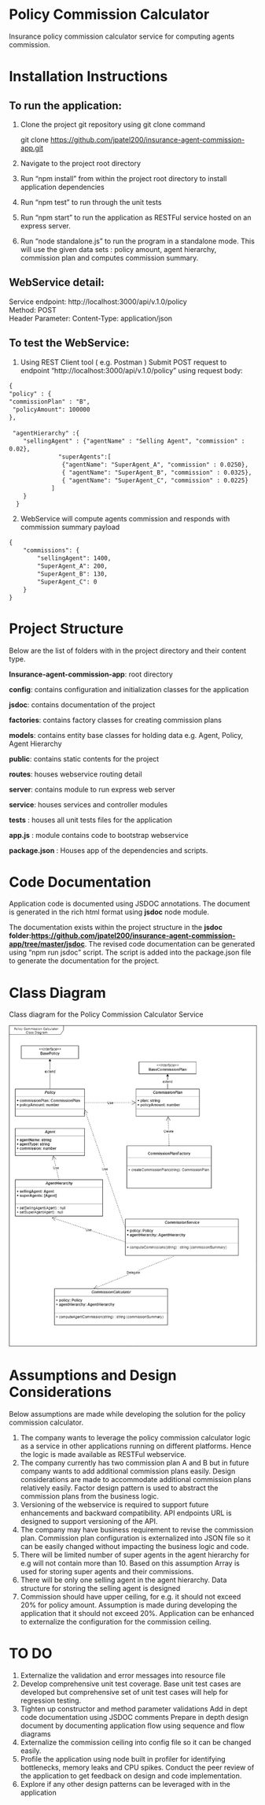 # Policy Commission Calculator
Insurance policy commission calculator service for computing agents commission.


# Installation Instructions
## To run the application:

1. Clone the project git repository using  git clone command

	git clone https://github.com/jpatel200/insurance-agent-commission-app.git
	
2. Navigate to the project root directory
3. Run “npm install” from within the project root directory to install application dependencies
4. Run “npm test” to run through the unit tests
5. Run “npm start” to run the application as RESTFul service hosted on an express server.
6. Run “node standalone.js” to run the program in a standalone mode. This will use the given data sets : policy amount, agent hierarchy, commission plan and computes commission summary.

## WebService detail:

Service endpoint: http://localhost:3000/api/v.1.0/policy  
Method: POST  
Header Parameter: Content-Type: application/json  

## To test the WebService:

1. Using REST Client tool ( e.g. Postman ) Submit POST request to endpoint “http://localhost:3000/api/v.1.0/policy” using request body:

```
{
"policy" : {
"commissionPlan" : "B",
 "policyAmount": 100000
},

 "agentHierarchy" :{
	"sellingAgent" : {"agentName" : "Selling Agent", "commission" : 0.02},
              "superAgents":[
			   {"agentName": "SuperAgent_A", "commission" : 0.0250},
               { "agentName": "SuperAgent_B", "commission" : 0.0325},
			   { "agentName": "SuperAgent_C", "commission" : 0.0225}
			]
	}
  }
 ```
  
  
2. WebService will compute agents commission and responds with commission summary payload

```
{
    "commissions": {
        "sellingAgent": 1400,
        "SuperAgent_A": 200,
        "SuperAgent_B": 130,
        "SuperAgent_C": 0
    }
}
```

# Project Structure

Below are the list of folders with in the project directory and their content type.

**Insurance-agent-commission-app**: root directory

**config**: contains configuration and initialization classes for the application

**jsdoc**: contains documentation of the project

**factories**: contains factory classes for creating commission plans

**models**: contains entity base classes for holding data e.g. Agent, Policy, Agent Hierarchy

**public**: contains static contents for the project

**routes**: houses webservice routing detail

**server**: contains module to run express web server

**service**: houses services and controller modules

**tests** : houses all unit tests files for the application

**app.js** : module contains code to bootstrap webservice

**package.json** : Houses app of the dependencies and scripts.


# Code Documentation

Application code is documented using JSDOC annotations. The document is generated in the rich html format using **jsdoc** node module. 

The documentation exists within the project structure in the **jsdoc folder:https://github.com/jpatel200/insurance-agent-commission-app/tree/master/jsdoc**. The revised code documentation can be generated using “npm run jsdoc” script. The script is added into the package.json file to generate the documentation for the project.
 
# Class Diagram
Class diagram for the Policy Commission Calculator Service

![](https://github.com/jpatel200/insurance-agent-commission-app/blob/master/ClassDiagram.jpg)
 
# Assumptions and Design Considerations

Below assumptions are made while developing the solution for the policy commission calculator.
1. The company wants to leverage the policy commission calculator logic as a service in other applications running on different platforms. Hence the logic is made available as RESTFul webservice.
2. The company currently has two commission plan A and B but in future company wants to add additional commission plans easily. Design considerations are made to accommodate additional commission plans relatively easily. Factor design pattern is used to abstract the commission plans from the business logic.
3. Versioning of the webservice is required to support future enhancements and backward compatibility. API endpoints URL is designed to support versioning of the API.
4. The company may have business requirement to revise the commission plan. Commission plan configuration is externalized into JSON file so it can be easily changed without impacting the business logic and code.
5. There will be limited number of super agents in the agent hierarchy for e.g will not contain more than 10. Based on this assumption Array is used for storing super agents and their commissions.
6. There will be only one selling agent in the agent hierarchy. Data structure for storing the selling agent is designed
7. Commission should have upper ceiling, for e.g. it should not exceed 20% for policy amount. Assumption is made during developing the application that it should not exceed 20%. Application can be enhanced to externalize the configuration for the commission ceiling.


# TO DO

1. Externalize the validation and error messages into resource file
2. Develop comprehensive unit test coverage. Base unit test cases are developed but comprehensive set of unit test cases will help for regression testing.
3. Tighten up constructor and method parameter validations
Add in dept code documentation using JSDOC comments
Prepare in depth design document by documenting application flow using sequence and flow diagrams
4. Externalize the commission ceiling into config file so it can be changed easily.
5. Profile the application using node built in profiler for identifying bottlenecks, memory leaks and CPU spikes.
Conduct the peer review of the application to get feedback on design and code implementation.
6. Explore if any other design patterns can be leveraged with in the application
